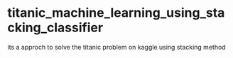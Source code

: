 # titanic_machine_learning_using_stacking_classifier
its a approch to solve the titanic problem on kaggle using stacking method

